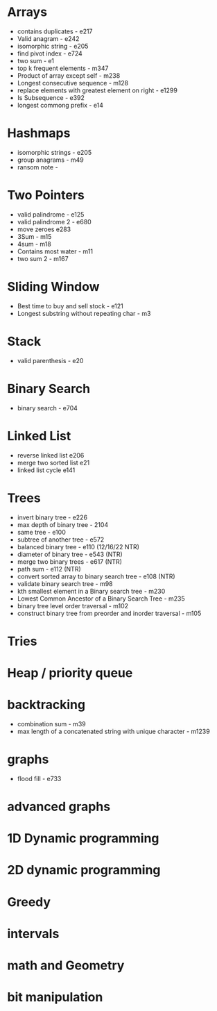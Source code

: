 # Arrays 

- contains duplicates - e217
- Valid anagram - e242
- isomorphic string - e205
- find pivot index - e724
- two sum - e1
- top k frequent elements - m347
- Product of array except self - m238
- Longest consecutive sequence - m128
- replace elements with greatest element on right - e1299
- Is Subsequence - e392
- longest commong prefix - e14


# Hashmaps

- isomorphic strings - e205
- group anagrams - m49
- ransom note - 

# Two Pointers

- valid palindrome - e125
- valid palindrome 2 - e680
- move zeroes e283
- 3Sum - m15
- 4sum - m18
- Contains most water - m11
- two sum 2 - m167

# Sliding Window

- Best time to buy and sell stock - e121
- Longest substring without repeating char - m3

# Stack
- valid parenthesis - e20

# Binary Search
- binary search - e704

# Linked List

- reverse linked list e206
- merge two sorted list e21
- linked list cycle e141

# Trees

- invert binary tree - e226
- max depth of binary tree - 2104
- same tree - e100
- subtree of another tree - e572
- balanced binary tree - e110 (12/16/22 NTR)
- diameter of binary tree - e543 (NTR)
- merge two binary trees - e617 (NTR)
- path sum - e112 (NTR)
- convert sorted array to binary search tree - e108 (NTR)
- validate binary search tree - m98
- kth smallest element in a Binary search tree - m230
- Lowest Common Ancestor of a Binary Search Tree - m235
- binary tree level order traversal - m102
- construct binary tree from preorder and inorder traversal - m105


# Tries

# Heap / priority queue

# backtracking
- combination sum - m39
- max length of a concatenated string with unique character - m1239

# graphs
- flood fill - e733

# advanced graphs

# 1D Dynamic programming

# 2D dynamic programming

# Greedy

# intervals

# math and Geometry

# bit manipulation

